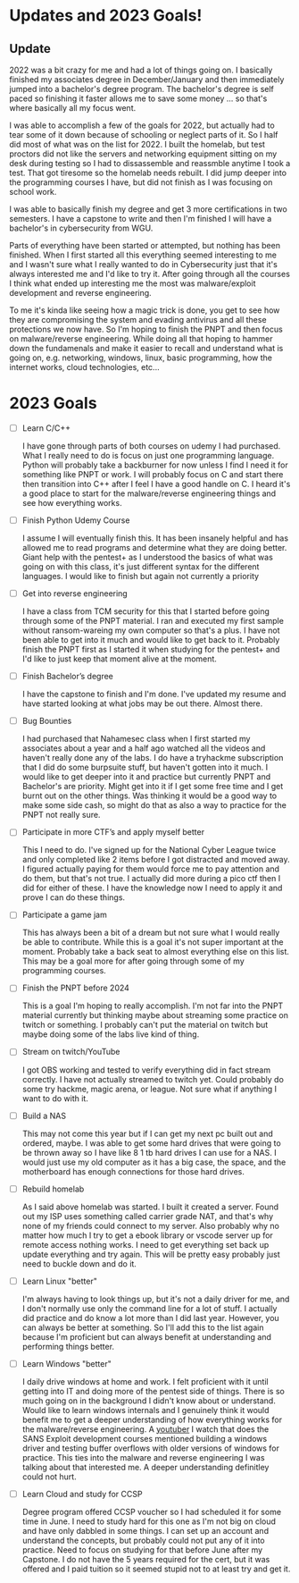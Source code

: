 # Updates and 2023 Goals!

## Update

2022 was a bit crazy for me and had a lot of things going on. I basically finished my associates degree in December/January and then immediately jumped into a bachelor's degree program. The bachelor's degree is self paced so finishing it faster allows me to save some money ... so that's where basically all my focus went. 
  
I was able to accomplish a few of the goals for 2022, but actually had to tear some of it down because of schooling or neglect parts of it. So I half did most of what was on the list for 2022. I built the homelab, but test proctors did not like the servers and networking equipment sitting on my desk during testing so I had to dissassemble and reassmble anytime I took a test. That got tiresome so the homelab needs rebuilt. I did jump deeper into the programming courses I have, but did not finish as I was focusing on school work.

I was able to basically finish my degree and get 3 more certifications in two semesters. I have a capstone to write and then I'm finished I will have a bachelor's in cybersecurity from WGU. 

Parts of everything have been started or attempted, but nothing has been finished. When I first started all this everything seemed interesting to me and I wasn't sure what I really wanted to do in Cybersecurity just that it's always interested me and I'd like to try it. After going through all the courses I think what ended up interesting me the most was malware/exploit development and reverse engineering. 

To me it's kinda like seeing how a magic trick is done, you get to see how they are compromising the system and evading antivirus and all these protections we now have. So I'm hoping to finish the PNPT and then focus on malware/reverse engineering. While doing all that hoping to hammer down the fundamenals and make it easier to recall and understand what is going on, e.g. networking, windows, linux, basic programming, how the internet works, cloud technologies, etc...

# 2023 Goals

- [ ] Learn C/C++

    I have gone through parts of both courses on udemy I had purchased. What I really need to do is focus on just one programming language. Python will probably take a backburner for now unless I find I need it for something like PNPT or work. I will probably focus on C and start there then transition into C++ after I feel I have a good handle on C. I heard it's a good place to start for the malware/reverse engineering things and see how everything works. 

- [ ] Finish Python Udemy Course

    I assume I will eventually finish this. It has been insanely helpful and has allowed me to read programs and determine what they are doing better. Giant help with the pentest+ as I understood the basics of what was going on with this class, it's just different syntax for the different languages. I would like to finish but again not currently a priority

- [ ] Get into reverse engineering

    I have a class from TCM security for this that I started before going through some of the PNPT material. I ran and executed my first sample without ransom-wareing my own computer so that's a plus. I have not been able to get into it much and would like to get back to it. Probably finish the PNPT first as I started it when studying for the pentest+ and I'd like to just keep that moment alive at the moment. 

- [ ] Finish Bachelor’s degree

    I have the capstone to finish and I'm done. I've updated my resume and have started looking at what jobs may be out there. Almost there. 

- [ ] Bug Bounties

    I had purchased that Nahamesec class when I first started my associates about a year and a half ago watched all the videos and haven't really done any of the labs. I do have a tryhackme subscription that I did do some burpsuite stuff, but haven't gotten into it much. I would like to get deeper into it and practice but currently PNPT and Bachelor's are priority. Might get into it if I get some free time and I get burnt out on the other things. Was thinking it would be a good way to make some side cash, so might do that as also a way to practice for the PNPT not really sure. 

- [ ] Participate in more CTF’s and apply myself better

    This I need to do. I've signed up for the National Cyber League twice and only completed like 2 items before I got distracted and moved away. I figured actually paying for them would force me to pay attention and do them, but that's not true. I actually did more during a pico ctf then I did for either of these. I have the knowledge now I need to apply it and prove I can do these things. 

- [ ] Participate a game jam

    This has always been a bit of a dream but not sure what I would really be able to contribute. While this is a goal it's not super important at the moment. Probably take a back seat to almost everything else on this list. This may be a goal more for after going through some of my programming courses. 

- [ ] Finish the PNPT before 2024

    This is a goal I'm hoping to really accomplish. I'm not far into the PNPT material currently but thinking maybe about streaming some practice on twitch or something. I probably can't put the material on twitch but maybe doing some of the labs live kind of thing. 

- [ ] Stream on twitch/YouTube

    I got OBS working and tested to verify everything did in fact stream correctly. I have not actually streamed to twitch yet. Could probably do some try hackme, magic arena, or league. Not sure what if anything I want to do with it.  

- [ ] Build a NAS

    This may not come this year but if I can get my next pc built out and ordered, maybe. I was able to get some hard drives that were going to be thrown away so I have like 8 1 tb hard drives I can use for a NAS. I would just use my old computer as it has a big case, the space, and the motherboard has enough connections for those hard drives. 

- [ ] Rebuild homelab

    As I said above homelab was started. I built it created a server. Found out my ISP uses something called carrier grade NAT, and that's why none of my friends could connect to my server. Also probably why no matter how much I try to get a ebook library or vscode server up for remote access nothing works. I need to get everything set back up update everything and try again. This will be pretty easy probably just need to buckle down and do it. 

- [ ] Learn Linux "better"

    I'm always having to look things up, but it's not a daily driver for me, and I don't normally use only the command line for a lot of stuff. I actually did practice and do know a lot more than I did last year. However, you can always be better at something. So I'll add this to the list again because I'm proficient but can always benefit at understanding and performing things better. 

- [ ] Learn Windows "better"

    I daily drive windows at home and work. I felt proficient with it until getting into IT and doing more of the pentest side of things. There is so much going on in the background I didn't know about or understand. Would like to learn windows internals and I genuinely think it would benefit me to get a deeper understanding of how everything works for the malware/reverse engineering. A [youtuber](https://www.youtube.com/@OffByOneSecurity) I watch that does the SANS Exploit development courses mentioned building a windows driver and testing buffer overflows with older versions of windows for practice. This ties into the malware and reverse engineering I was talking about that interested me. A deeper understanding definitley could not hurt. 

- [ ] Learn Cloud and study for CCSP

    Degree program offered CCSP voucher so I had scheduled it for some time in June. I need to study hard for this one as I'm not big on cloud and have only dabbled in some things. I can set up an account and understand the concepts, but probably could not put any of it into practice. Need to focus on studying for that before June after my Capstone. I do not have the 5 years required for the cert, but it was offered and I paid tuition so it seemed stupid not to at least try and get it. 